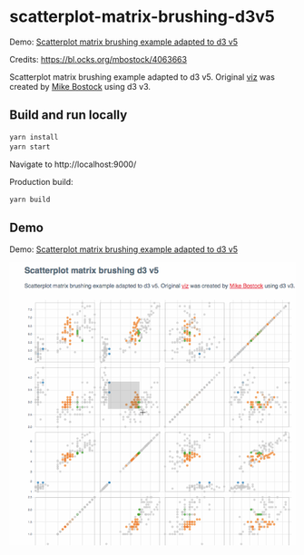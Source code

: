 # scatterplot-matrix-brushing-d3v5

Demo: <a href="https://djamshed.github.io/scatterplot-matrix-brushing-d3v5/dist/">Scatterplot matrix brushing example adapted to d3 v5</a>

Credits: https://bl.ocks.org/mbostock/4063663

Scatterplot matrix brushing example adapted to d3 v5.
Original <a href="https://bl.ocks.org/mbostock/4063663">viz</a> was created by <a href="https://github.com/mbostock">Mike Bostock</a> using d3 v3.


## Build and run locally

```sh
yarn install
yarn start
```
Navigate to http://localhost:9000/

Production build:

```sh
yarn build
```

## Demo

Demo: <a href="https://djamshed.github.io/scatterplot-matrix-brushing-d3v5/dist/">Scatterplot matrix brushing example adapted to d3 v5</a>

![demo](demo.gif)
